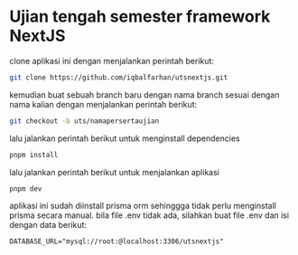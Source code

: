 # Ujian tengah semester framework NextJS

clone aplikasi ini dengan menjalankan perintah berikut:

```sh
git clone https://github.com/iqbalfarhan/utsnextjs.git
```

kemudian buat sebuah branch baru dengan nama branch sesuai dengan nama kalian dengan menjalankan perintah berikut:

```sh
git checkout -b uts/namapersertaujian
```

lalu jalankan perintah berikut untuk menginstall dependencies

```sh
pnpm install
```

lalu jalankan perintah berikut untuk menjalankan aplikasi

```sh
pnpm dev
```

aplikasi ini sudah diinstall prisma orm sehinggga tidak perlu menginstall prisma secara manual. bila file .env tidak ada, silahkan buat file .env dan isi dengan data berikut:

```
DATABASE_URL="mysql://root:@localhost:3306/utsnextjs"
```
